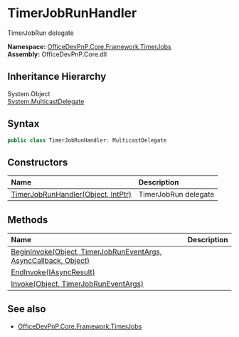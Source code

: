 # TimerJobRunHandler
TimerJobRun delegate  

**Namespace:** [OfficeDevPnP.Core.Framework.TimerJobs](OfficeDevPnP.Core.Framework.TimerJobs.md)  
**Assembly:** OfficeDevPnP.Core.dll  
## Inheritance Hierarchy
System.Object  
  [System.MulticastDelegate](System.MulticastDelegate.md) 
## Syntax
```C#
public class TimerJobRunHandler: MulticastDelegate
```
## Constructors
|**Name**|**Description**|
|:-----|:-----|
| [TimerJobRunHandler(Object, IntPtr)](OfficeDevPnP.Core.Framework.TimerJobs.TimerJobRunHandler.ctor1.md) |  TimerJobRun delegate 
## Methods
|**Name**|**Description**|
|:-----|:-----|
| [BeginInvoke(Object, TimerJobRunEventArgs, AsyncCallback, Object)](OfficeDevPnP.Core.Framework.TimerJobs.TimerJobRunHandler.5d9ca054.md) | 
| [EndInvoke(IAsyncResult)](OfficeDevPnP.Core.Framework.TimerJobs.TimerJobRunHandler.c9867657.md) | 
| [Invoke(Object, TimerJobRunEventArgs)](OfficeDevPnP.Core.Framework.TimerJobs.TimerJobRunHandler.f1618df4.md) | 
## See also
- [OfficeDevPnP.Core.Framework.TimerJobs](OfficeDevPnP.Core.Framework.TimerJobs.md)
